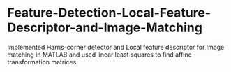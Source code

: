 # Feature-Detection-Local-Feature-Descriptor-and-Image-Matching
Implemented Harris-corner detector and Local feature descriptor for Image matching in MATLAB and used linear least squares to find affine transformation matrices.
